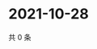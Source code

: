 # 2021-10-28

共 0 条

<!-- BEGIN WEIBO -->
<!-- 最后更新时间 Thu Oct 28 2021 12:00:40 GMT+0800 (China Standard Time) -->

<!-- END WEIBO -->
